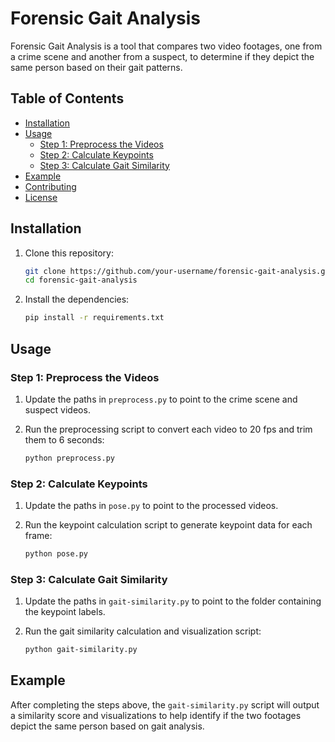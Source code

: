 # Forensic Gait Analysis

Forensic Gait Analysis is a tool that compares two video footages, one from a crime scene and another from a suspect, to determine if they depict the same person based on their gait patterns.

## Table of Contents
- [Installation](#installation)
- [Usage](#usage)
  - [Step 1: Preprocess the Videos](#step-1-preprocess-the-videos)
  - [Step 2: Calculate Keypoints](#step-2-calculate-keypoints)
  - [Step 3: Calculate Gait Similarity](#step-3-calculate-gait-similarity)
- [Example](#example)
- [Contributing](#contributing)
- [License](#license)

## Installation

1. Clone this repository:

    ```bash
    git clone https://github.com/your-username/forensic-gait-analysis.git
    cd forensic-gait-analysis
    ```

2. Install the dependencies:

    ```bash
    pip install -r requirements.txt
    ```

## Usage

### Step 1: Preprocess the Videos

1. Update the paths in `preprocess.py` to point to the crime scene and suspect videos.
2. Run the preprocessing script to convert each video to 20 fps and trim them to 6 seconds:

    ```bash
    python preprocess.py
    ```

### Step 2: Calculate Keypoints

1. Update the paths in `pose.py` to point to the processed videos.
2. Run the keypoint calculation script to generate keypoint data for each frame:

    ```bash
    python pose.py
    ```

### Step 3: Calculate Gait Similarity

1. Update the paths in `gait-similarity.py` to point to the folder containing the keypoint labels.
2. Run the gait similarity calculation and visualization script:

    ```bash
    python gait-similarity.py
    ```

## Example

After completing the steps above, the `gait-similarity.py` script will output a similarity score and visualizations to help identify if the two footages depict the same person based on gait analysis.


